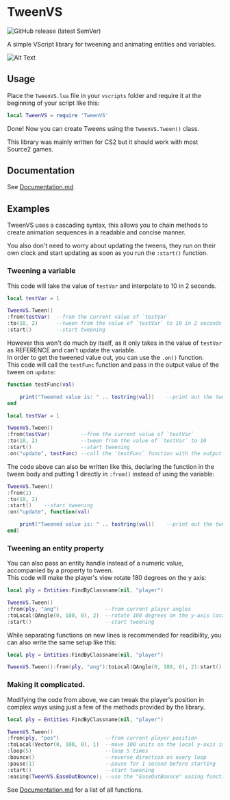 # TweenVS
![GitHub release (latest SemVer)](https://img.shields.io/github/v/release/Angel-foxxo/TweenVS?style=flat-square)


A simple VScript library for tweening and animating entities and variables.

![Alt Text](showcase.gif)

## Usage
Place the `TweenVS.lua` file in your `vscripts` folder and require it at the beginning of your script like this:

```lua
local TweenVS = require 'TweenVS'
```
Done! Now you can create Tweens using the `TweenVS.Tween()` class.

This library was mainly written for CS2 but it should work with most Source2 games.

## Documentation
See [Documentation.md](Documentation.md)

## Examples
TweenVS uses a cascading syntax, this allows you to chain methods to create animation sequences in a readable and concise manner.

You also don't need to worry about updating the tweens, they run on their own clock and start updating as soon as you run the ``:start()`` function.
### Tweening a variable
This code will take the value of `testVar` and interpolate to 10 in 2 seconds.
```lua
local testVar = 1

TweenVS.Tween()
:from(testVar)  --from the current value of `testVar`
:to(10, 2)      --tween from the value of `testVar` to 10 in 2 seconds
:start()        --start tweening
```
However this won't do much by itself, as it only takes in the value of `testVar` as REFERENCE and can't update the variable.  
In order to get the tweened value out, you can use the ``.on()`` function.  
This code will call the `testFunc` function and pass in the output value of the tween on `update`:
```lua
function testFunc(val)

    print("Tweened value is: " .. tostring(val))    --print out the tweened value
end

local testVar = 1

TweenVS.Tween()
:from(testVar)          --from the current value of `testVar`
:to(10, 2)              --tween from the value of `testVar` to 10
:start()                --start tweening
:on("update", testFunc) --call the `testFunc` function with the output value
```
The code above can also be written like this, declaring the function in the tween body and putting 1 directly in `:from()` instead of using the variable:
```lua
TweenVS.Tween()
:from(1)
:to(10, 2)
:start()    --start tweening
:on("update", function(val)

    print("Tweened value is: " .. tostring(val))    --print out the tweened value
end)
```
### Tweening an entity property
You can also pass an entity handle instead of a numeric value, accompanied by a property to tween.  
This code will make the player's view rotate 180 degrees on the y axis:  
```lua
local ply = Entities:FindByClassname(nil, "player")

TweenVS.Tween()
:from(ply, "ang")               --from current player angles
:toLocal(QAngle(0, 180, 0), 2)  --rotate 180 degrees on the y-axis local to the entity for 2 seconds
:start()                        --start tweening
```
While separating functions on new lines is recommended for readibility, you can also write the same setup like this:
```lua
local ply = Entities:FindByClassname(nil, "player")

TweenVS.Tween():from(ply, "ang"):toLocal(QAngle(0, 180, 0), 2):start()
```
### Making it complicated.
Modifying the code from above, we can tweak the player's position in complex ways using just a few of the methods provided by the library.
```lua
local ply = Entities:FindByClassname(nil, "player")

TweenVS.Tween()
:from(ply, "pos")               --from current player position
:toLocal(Vector(0, 100, 0), 1)  --move 100 units on the local y-axis in 2 seconds
:loop(5)                        --loop 5 times
:bounce()                       --reverse direction on every loop
:pause(1)                       --pause for 1 second before starting
:start()                        --start tweening
:easing(TweenVS.EaseOutBounce); --use the "EaseOutBounce" easing function
```
See [Documentation.md](Documentation.md) for a list of all functions.